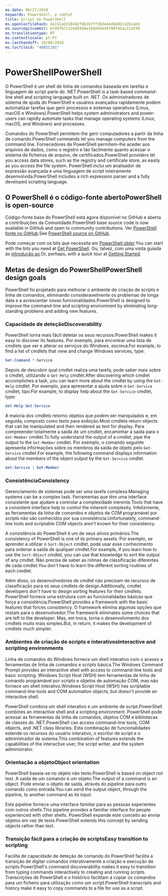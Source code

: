 ```yaml
---
ms.date: 08/27/2018
keywords: PowerShell, o cmdlet
title: Script do PowerShell
ms.openlocfilehash: 8a152ab338d42f861b7ff38de44d68db14262abb
ms.sourcegitcommit: 6749f67c32e05999e10deb9d45f90f45ac21a599
ms.translationtype: MT
ms.contentlocale: pt-PT
ms.lasthandoff: 10/08/2018
ms.locfileid: "48851191"
---
```

# <a name="powershell"></a><span data-ttu-id="bcf79-103">PowerShell</span><span class="sxs-lookup"><span data-stu-id="bcf79-103">PowerShell</span></span>

<span data-ttu-id="bcf79-104">O PowerShell é um shell de linha de comandos baseada em tarefas e linguagem de script parte do .NET.</span><span class="sxs-lookup"><span data-stu-id="bcf79-104">PowerShell is a task-based command-line shell and scripting language built on .NET.</span></span>
<span data-ttu-id="bcf79-105">Os administradores de sistema de ajuda do PowerShell e usuários avançados rapidamente podem automatizar tarefas que gerir processos e sistemas operativos (Linux, macOS e Windows).</span><span class="sxs-lookup"><span data-stu-id="bcf79-105">PowerShell helps system administrators and power-users can rapidly automate tasks that manage operating systems (Linux, macOS, and Windows) and processes.</span></span>

<span data-ttu-id="bcf79-106">Comandos do PowerShell permitem-lhe gerir computadores a partir da linha de comando.</span><span class="sxs-lookup"><span data-stu-id="bcf79-106">PowerShell commands let you manage computers from the command line.</span></span> <span data-ttu-id="bcf79-107">Fornecedores de PowerShell permitem-lhe aceder aos arquivos de dados, como o registro e tão facilmente quanto acessar o sistema de ficheiros de arquivo, de certificados.</span><span class="sxs-lookup"><span data-stu-id="bcf79-107">PowerShell providers let you access data stores, such as the registry and certificate store, as easily as you access the file system.</span></span> <span data-ttu-id="bcf79-108">PowerShell inclui um analisador de expressão avançada e uma linguagem de script inteiramente desenvolvida.</span><span class="sxs-lookup"><span data-stu-id="bcf79-108">PowerShell includes a rich expression parser and a fully developed scripting language.</span></span>

## <a name="powershell-is-open-source"></a><span data-ttu-id="bcf79-109">O PowerShell é o código-fonte aberto</span><span class="sxs-lookup"><span data-stu-id="bcf79-109">PowerShell is open-source</span></span>

<span data-ttu-id="bcf79-110">Código-fonte base do PowerShell está agora disponível no GitHub e aberta a contribuições da Comunidade.</span><span class="sxs-lookup"><span data-stu-id="bcf79-110">PowerShell base source code is now available in GitHub and open to community contributions.</span></span>
<span data-ttu-id="bcf79-111">Ver [PowerShell fonte no GitHub](https://github.com/powershell/powershell).</span><span class="sxs-lookup"><span data-stu-id="bcf79-111">See [PowerShell source on GitHub](https://github.com/powershell/powershell).</span></span>

<span data-ttu-id="bcf79-112">Pode começar com os bits que necessita em [PowerShell obter](https://github.com/PowerShell/PowerShell#get-powershell).</span><span class="sxs-lookup"><span data-stu-id="bcf79-112">You can start with the bits you need at [Get PowerShell](https://github.com/PowerShell/PowerShell#get-powershell).</span></span>
<span data-ttu-id="bcf79-113">Ou, talvez, com uma visita guiada às [introdução ao](https://github.com/PowerShell/PowerShell/blob/master/docs/learning-powershell).</span><span class="sxs-lookup"><span data-stu-id="bcf79-113">Or, perhaps, with a quick tour at [Getting Started](https://github.com/PowerShell/PowerShell/blob/master/docs/learning-powershell).</span></span>

## <a name="powershell-design-goals"></a><span data-ttu-id="bcf79-114">Metas de design do PowerShell</span><span class="sxs-lookup"><span data-stu-id="bcf79-114">PowerShell design goals</span></span>

<span data-ttu-id="bcf79-115">PowerShell foi projetado para melhorar o ambiente de criação de scripts e linha de comandos, eliminando consideravelmente os problemas de longa data e a acrescentar novas funcionalidades.</span><span class="sxs-lookup"><span data-stu-id="bcf79-115">PowerShell is designed to improve the command-line and scripting environment by eliminating long-standing problems and adding new features.</span></span>

### <a name="discoverability"></a><span data-ttu-id="bcf79-116">Capacidade de deteção</span><span class="sxs-lookup"><span data-stu-id="bcf79-116">Discoverability</span></span>

<span data-ttu-id="bcf79-117">PowerShell torna mais fácil detetar os seus recursos.</span><span class="sxs-lookup"><span data-stu-id="bcf79-117">PowerShell makes it easy to discover its features.</span></span> <span data-ttu-id="bcf79-118">Por exemplo, para encontrar uma lista de cmdlets que ver e alterar os serviços do Windows, escreva:</span><span class="sxs-lookup"><span data-stu-id="bcf79-118">For example, to find a list of cmdlets that view and change Windows services, type:</span></span>

```powershell
Get-Command *-Service
```

<span data-ttu-id="bcf79-119">Depois de descobrir qual cmdlet realiza uma tarefa, pode saber mais sobre o cmdlet, utilizando o `Get-Help` cmdlet.</span><span class="sxs-lookup"><span data-stu-id="bcf79-119">After discovering which cmdlet accomplishes a task, you can learn more about the cmdlet by using the `Get-Help` cmdlet.</span></span> <span data-ttu-id="bcf79-120">Por exemplo, para apresentar a ajuda sobre o `Get-Service` cmdlet, tipo:</span><span class="sxs-lookup"><span data-stu-id="bcf79-120">For example, to display help about the `Get-Service` cmdlet, type:</span></span>

```powershell
Get-Help Get-Service
```

<span data-ttu-id="bcf79-121">A maioria dos cmdlets retorno objetos que podem ser manipulados e, em seguida, composto como texto para exibição.</span><span class="sxs-lookup"><span data-stu-id="bcf79-121">Most cmdlets return objects that can be manipulated and then rendered as text for display.</span></span> <span data-ttu-id="bcf79-122">Para compreender totalmente a saída de um cmdlet, encaminhar a saída para o `Get-Member` cmdlet.</span><span class="sxs-lookup"><span data-stu-id="bcf79-122">To fully understand the output of a cmdlet, pipe the output to the `Get-Member` cmdlet.</span></span> <span data-ttu-id="bcf79-123">Por exemplo, o comando seguinte apresenta informações sobre os membros da saída de objeto pelo `Get-Service` cmdlet.</span><span class="sxs-lookup"><span data-stu-id="bcf79-123">For example, the following command displays information about the members of the object output by the `Get-Service` cmdlet.</span></span>

```powershell
Get-Service | Get-Member
```

### <a name="consistency"></a><span data-ttu-id="bcf79-124">Consistência</span><span class="sxs-lookup"><span data-stu-id="bcf79-124">Consistency</span></span>

<span data-ttu-id="bcf79-125">Gerenciamento de sistemas pode ser uma tarefa complexa.</span><span class="sxs-lookup"><span data-stu-id="bcf79-125">Managing systems can be a complex task.</span></span> <span data-ttu-id="bcf79-126">Ferramentas que têm uma interface consistente que ajudam a controlar a complexidade inerente.</span><span class="sxs-lookup"><span data-stu-id="bcf79-126">Tools that have a consistent interface help to control the inherent complexity.</span></span> <span data-ttu-id="bcf79-127">Infelizmente, as ferramentas da linha de comandos e objetos de COM programável por scripts não são conhecidos por sua consistência.</span><span class="sxs-lookup"><span data-stu-id="bcf79-127">Unfortunately, command-line tools and scriptable COM objects aren't known for their consistency.</span></span>

<span data-ttu-id="bcf79-128">A consistência do PowerShell é um de seus ativos primários.</span><span class="sxs-lookup"><span data-stu-id="bcf79-128">The consistency of PowerShell is one of its primary assets.</span></span> <span data-ttu-id="bcf79-129">Por exemplo, se aprender a utilizar o `Sort-Object` cmdlet, pode usar esse conhecimento para ordenar a saída de qualquer cmdlet.</span><span class="sxs-lookup"><span data-stu-id="bcf79-129">For example, if you learn how to use the `Sort-Object` cmdlet, you can use that knowledge to sort the output of any cmdlet.</span></span> <span data-ttu-id="bcf79-130">Não precisa de saber as rotinas de classificação diferentes de cada cmdlet.</span><span class="sxs-lookup"><span data-stu-id="bcf79-130">You don't have to learn the different sorting routines of each cmdlet.</span></span>

<span data-ttu-id="bcf79-131">Além disso, os desenvolvedores de cmdlet não precisam de recursos de classificação para os seus cmdlets de design.</span><span class="sxs-lookup"><span data-stu-id="bcf79-131">Additionally, cmdlet developers don't have to design sorting features for their cmdlets.</span></span> <span data-ttu-id="bcf79-132">PowerShell fornece uma estrutura com as funcionalidades básicas que força a consistência.</span><span class="sxs-lookup"><span data-stu-id="bcf79-132">PowerShell provides a framework with the basic features that forces consistency.</span></span> <span data-ttu-id="bcf79-133">O framework elimina algumas opções que restam para o desenvolvedor.</span><span class="sxs-lookup"><span data-stu-id="bcf79-133">The framework eliminates some choices that are left to the developer.</span></span> <span data-ttu-id="bcf79-134">Mas, em troca, torna o desenvolvimento dos cmdlets muito mais simples.</span><span class="sxs-lookup"><span data-stu-id="bcf79-134">But, in return, it makes the development of cmdlets much simpler.</span></span>

### <a name="interactive-and-scripting-environments"></a><span data-ttu-id="bcf79-135">Ambientes de criação de scripts e interativos</span><span class="sxs-lookup"><span data-stu-id="bcf79-135">Interactive and scripting environments</span></span>

<span data-ttu-id="bcf79-136">Linha de comandos do Windows fornece um shell interativo com o acesso a ferramentas de linha de comandos e scripts básica.</span><span class="sxs-lookup"><span data-stu-id="bcf79-136">The Windows Command Prompt provides an interactive shell with access to command-line tools and basic scripting.</span></span> <span data-ttu-id="bcf79-137">Windows Script Host (WSH) tem ferramentas de linha de comando programável por scripts e objetos de automação COM, mas não fornece um shell interativo.</span><span class="sxs-lookup"><span data-stu-id="bcf79-137">Windows Script Host (WSH) has scriptable command-line tools and COM automation objects, but doesn't provide an interactive shell.</span></span>

<span data-ttu-id="bcf79-138">PowerShell combina um shell interativo e um ambiente de script.</span><span class="sxs-lookup"><span data-stu-id="bcf79-138">PowerShell combines an interactive shell and a scripting environment.</span></span> <span data-ttu-id="bcf79-139">PowerShell pode acessar as ferramentas da linha de comandos, objetos COM e bibliotecas de classes do .NET.</span><span class="sxs-lookup"><span data-stu-id="bcf79-139">PowerShell can access command-line tools, COM objects, and .NET class libraries.</span></span> <span data-ttu-id="bcf79-140">Esta combinação de funcionalidades estende os recursos do usuário interativo, o escritor de script e o administrador de sistema.</span><span class="sxs-lookup"><span data-stu-id="bcf79-140">This combination of features extends the capabilities of the interactive user, the script writer, and the system administrator.</span></span>

### <a name="object-orientation"></a><span data-ttu-id="bcf79-141">Orientação a objeto</span><span class="sxs-lookup"><span data-stu-id="bcf79-141">Object orientation</span></span>

<span data-ttu-id="bcf79-142">PowerShell baseia-se no objeto não texto.</span><span class="sxs-lookup"><span data-stu-id="bcf79-142">PowerShell is based on object not text.</span></span> <span data-ttu-id="bcf79-143">A saída de um comando é um objeto.</span><span class="sxs-lookup"><span data-stu-id="bcf79-143">The output of a command is an object.</span></span> <span data-ttu-id="bcf79-144">Pode enviar o objeto de saída, através do pipeline para outro comando como entrada.</span><span class="sxs-lookup"><span data-stu-id="bcf79-144">You can send the output object, through the pipeline, to another command as its input.</span></span>

<span data-ttu-id="bcf79-145">Este pipeline fornece uma interface familiar para as pessoas experientes com outros shells.</span><span class="sxs-lookup"><span data-stu-id="bcf79-145">This pipeline provides a familiar interface for people experienced with other shells.</span></span> <span data-ttu-id="bcf79-146">PowerShell expande este conceito ao enviar objetos em vez de texto.</span><span class="sxs-lookup"><span data-stu-id="bcf79-146">PowerShell extends this concept by sending objects rather than text.</span></span>

### <a name="easy-transition-to-scripting"></a><span data-ttu-id="bcf79-147">Transição fácil para a criação de scripts</span><span class="sxs-lookup"><span data-stu-id="bcf79-147">Easy transition to scripting</span></span>

<span data-ttu-id="bcf79-148">Facilita de capacidade de deteção de comando do PowerShell facilita a transição de digitar comandos interativamente a criação e execução de scripts.</span><span class="sxs-lookup"><span data-stu-id="bcf79-148">PowerShell's command discoverability makes it easy to transition from typing commands interactively to creating and running scripts.</span></span> <span data-ttu-id="bcf79-149">Transcrições de PowerShell e o histórico facilitam a copiar os comandos para um ficheiro para utilização como um script.</span><span class="sxs-lookup"><span data-stu-id="bcf79-149">PowerShell transcripts and history make it easy to copy commands to a file for use as a script.</span></span>
